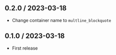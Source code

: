 0.2.0 / 2023-03-18
------------------

- Change container name to `multline_blockquote`

0.1.0 / 2023-03-18
------------------

- First release
